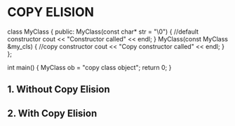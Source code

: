 # COPY ELISION
class MyClass {
   public:
      MyClass(const char* str = "\0") {  //default constructor
         cout << "Constructor called" << endl;
      }
      MyClass(const MyClass &my_cls) { //copy constructor
         cout << "Copy constructor called" << endl;
      }
};

int main()
{
    MyClass ob = "copy class object";
    return 0;
}
## 1. Without Copy Elision

## 2. With Copy Elision

